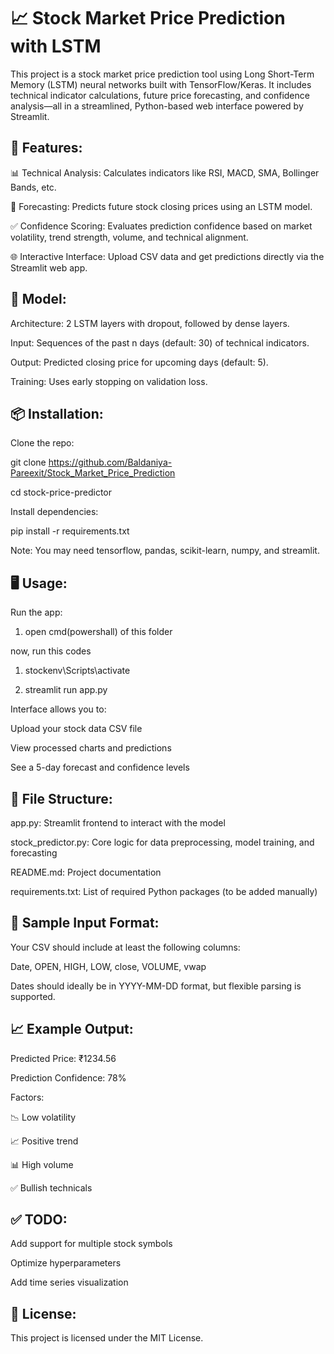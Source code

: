 # **📈 Stock Market Price Prediction with LSTM**

This project is a stock market price prediction tool using Long Short-Term Memory (LSTM) neural networks built with TensorFlow/Keras. It includes technical indicator calculations, future price forecasting, and confidence analysis—all in a streamlined, Python-based web interface powered by Streamlit.


## 🚀 **Features:**

📊 Technical Analysis: Calculates indicators like RSI, MACD, SMA, Bollinger Bands, etc.

🔮 Forecasting: Predicts future stock closing prices using an LSTM model.

✅ Confidence Scoring: Evaluates prediction confidence based on market volatility, trend strength, volume, and technical alignment.

🌐 Interactive Interface: Upload CSV data and get predictions directly via the Streamlit web app.


## 🧠 **Model:**

Architecture: 2 LSTM layers with dropout, followed by dense layers.

Input: Sequences of the past n days (default: 30) of technical indicators.

Output: Predicted closing price for upcoming days (default: 5).

Training: Uses early stopping on validation loss.


## 📦 **Installation:**

Clone the repo:

git clone https://github.com/Baldaniya-Pareexit/Stock_Market_Price_Prediction

cd stock-price-predictor

Install dependencies:

pip install -r requirements.txt

Note: You may need tensorflow, pandas, scikit-learn, numpy, and streamlit.


## 🖥️ **Usage:**

Run the app:

1. open cmd(powershall) of this folder

now, run this codes

1. stockenv\Scripts\activate
  
2. streamlit run app.py

Interface allows you to:

Upload your stock data CSV file

View processed charts and predictions

See a 5-day forecast and confidence levels


## 📂 **File Structure:**

app.py: Streamlit frontend to interact with the model

stock_predictor.py: Core logic for data preprocessing, model training, and forecasting

README.md: Project documentation

requirements.txt: List of required Python packages (to be added manually)


## 🧪 **Sample Input Format:**

Your CSV should include at least the following columns:

Date, OPEN, HIGH, LOW, close, VOLUME, vwap

Dates should ideally be in YYYY-MM-DD format, but flexible parsing is supported.


## 📈 **Example Output:**

Predicted Price: ₹1234.56

Prediction Confidence: 78%

Factors:

📉 Low volatility

📈 Positive trend

📊 High volume

✅ Bullish technicals


## ✅ **TODO:**

Add support for multiple stock symbols

Optimize hyperparameters

Add time series visualization


## 📃 **License:**

This project is licensed under the MIT License.
